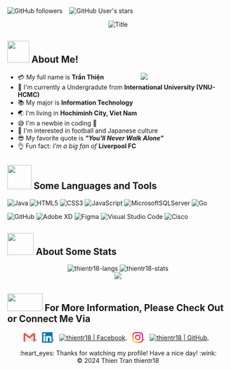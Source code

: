 <img alt="GitHub followers" src="https://img.shields.io/github/followers/thientr18?style=social"> &nbsp;&nbsp; <img alt="GitHub User's stars" src="https://img.shields.io/github/stars/thientr18?style=social"> &nbsp;&nbsp;

<div align="center">
  <img src="https://readme-typing-svg.herokuapp.com?font=Architects+Daughter&color=%2338C2FF&size=50&center=true&vCenter=true&height=60&width=600&lines=Heyyy!+I'm+Thien+Tran+%3C3;Welcome+to+my+profile!" alt="Title"></img>
</div>

## <img src="https://raw.githubusercontent.com/nixin72/nixin72/master/wave.gif" width="50px" height="50px"></img> About Me!

- :credit_card: My full name is **Trần Thiện**  <img src="https://media0.giphy.com/media/v1.Y2lkPTc5MGI3NjExbnNicm8zMTFmcDg5b2JtdTQ5NHU3djVnbWRkN3ZnMW92a204bHpwdiZlcD12MV9pbnRlcm5hbF9naWZfYnlfaWQmY3Q9Zw/HzPtbOKyBoBFsK4hyc/giphy.gif" width="200" align="right" style="margin-right: 300"/>
- :school: I'm currently a Undergradute from **International University (VNU-HCMC)**
- :books: My major is **Information Technology**
- :earth_asia: I'm living in **Hochiminh City, Viet Nam**
- :sweat_smile: I'm a newbie in coding :penguin:
- :monocle_face: I'm interested in football and Japanese culture
- :sunglasses: My favorite quote is ***"You'll Never Walk Alone"*** 
- :ok_hand: Fun fact: *I'm a big fan of* **Liverpool FC**

## <img src="https://media2.giphy.com/media/QssGEmpkyEOhBCb7e1/giphy.gif?cid=ecf05e47a0n3gi1bfqntqmob8g9aid1oyj2wr3ds3mg700bl&rid=giphy.gif" width="55px" height="55px"> Some Languages and Tools
![Java](https://img.shields.io/badge/java-%23ED8B00.svg?style=for-the-badge&logo=openjdk&logoColor=white) ![HTML5](https://img.shields.io/badge/html5-%23E34F26.svg?style=for-the-badge&logo=html5&logoColor=white) ![CSS3](https://img.shields.io/badge/css3-%231572B6.svg?style=for-the-badge&logo=css3&logoColor=white) ![JavaScript](https://img.shields.io/badge/javascript-%23323330.svg?style=for-the-badge&logo=javascript&logoColor=%23F7DF1E) ![MicrosoftSQLServer](https://img.shields.io/badge/Microsoft%20SQL%20Server-CC2927?style=for-the-badge&logo=microsoft%20sql%20server&logoColor=white) ![Go](https://img.shields.io/badge/go-%2300ADD8.svg?style=for-the-badge&logo=go&logoColor=white)

![GitHub](https://img.shields.io/badge/github-%23121011.svg?style=for-the-badge&logo=github&logoColor=white) ![Adobe XD](https://img.shields.io/badge/Adobe%20XD-470137?style=for-the-badge&logo=Adobe%20XD&logoColor=#FF61F6) ![Figma](https://img.shields.io/badge/figma-%23F24E1E.svg?style=for-the-badge&logo=figma&logoColor=white) ![Visual Studio Code](https://img.shields.io/badge/Visual%20Studio%20Code-0078d7.svg?style=for-the-badge&logo=visual-studio-code&logoColor=white) ![Cisco](https://img.shields.io/badge/cisco-%23049fd9.svg?style=for-the-badge&logo=cisco&logoColor=black)
## <img src="https://media0.giphy.com/media/cNZqrH5IzOG0xrlWks/giphy.gif?cid=ecf05e47map255q427en9uprqc1sb0unjq5k4fnqg5pmhhs4&rid=giphy.gif&ct=s" width="60px" height="50px"> About Some Stats
<div align="center">
<img height="150em" src="https://github-readme-stats.vercel.app/api/top-langs/?username=thientr18&layout=compact&show_icon=true&theme=algolia" alt="thientr18-langs"/>
<img height="150em" src="https://github-readme-stats.vercel.app/api/?username=thientr18&layout=compact&show_icon=true&theme=algolia" alt="thientr18-stats"/>
</div>
<div align="center">
  <img src="http://github-readme-streak-stats.herokuapp.com?user=thientr18&theme=algolia&background=0d1117&hide_border=true" />
  <!-- <img src="https://activity-graph.herokuapp.com/graph?username=thientr18&theme=react-dark"/> -->
  <!-- <img src="https://peaceful-beyond-61134.herokuapp.com/graph?username=thientr18&theme=react-dark"/> -->
</div>

## <img src='https://raw.githubusercontent.com/ShahriarShafin/ShahriarShafin/main/Assets/handshake.gif' width="80px" height="40px"> For More Information, Please Check Out or Connect Me Via
<p align="center">
  <a href="mailto:tranthien1882003@gmail.com" >
    <img align="center" alt="thientr18 | Gmail" width="26px" src="https://github.com/SatYu26/SatYu26/blob/master/Assets/Gmail.svg" />
  </a> &nbsp;&nbsp;
  
  <a href="https://www.linkedin.com/in/thientr18/" target="_blank">
    <img align="center" alt="thientr18 | Linkedin" width="24px" src="https://github.com/SatYu26/SatYu26/blob/master/Assets/Linkedin.svg" />
  </a> &nbsp;&nbsp;
  
  <a href="https://www.facebook.com/thien18803/" target="_blank">
      <img align="center" alt="thientr18 | Facebook" width="24px" src="https://upload.wikimedia.org/wikipedia/en/thumb/0/04/Facebook_f_logo_%282021%29.svg/100px-Facebook_f_logo_%282021%29.svg.png" />
  </a> &nbsp;&nbsp;
  
  <a href="https://www.instagram.com/_thieenj/" target="_blank">
    <img align="center" alt="thientr18 | Instagram" width="24px" src="https://github.com/SatYu26/SatYu26/blob/master/Assets/Instagram.svg" />
  </a> &nbsp;&nbsp;
  
  <a href="https://profile-summary-for-github.herokuapp.com/user/thientr18" target="_blank">
    <img align="center" alt="thientr18 | GitHub" width="26px" src="https://upload.wikimedia.org/wikipedia/commons/thumb/a/ae/Github-desktop-logo-symbol.svg/1024px-Github-desktop-logo-symbol.svg.png" />
  </a> &nbsp;&nbsp;
<p> 

<div align="center">
  :heart_eyes: Thanks for watching my profile! Have a nice day! :wink: <br/>
  &copy; 2024 Thien Tran thientr18
</div>
